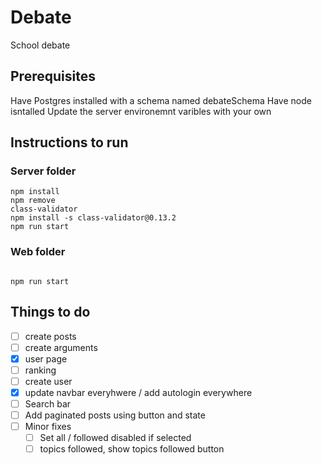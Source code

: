 # Debate

School debate

## Prerequisites

Have Postgres installed with a schema named debateSchema
Have node isntalled
Update the server environemnt varibles with your own

## Instructions to run

### Server folder

```
npm install
npm remove
class-validator
npm install -s class-validator@0.13.2
npm run start

```

### Web folder

```

npm run start

```

## Things to do

- [ ] create posts
- [ ] create arguments
- [x] user page
- [ ] ranking
- [ ] create user
- [x] update navbar everyhwere / add autologin everywhere
- [ ] Search bar
- [ ] Add paginated posts using button and state
- [ ] Minor fixes
  - [ ] Set all / followed disabled if selected
  - [ ] topics followed, show topics followed button
